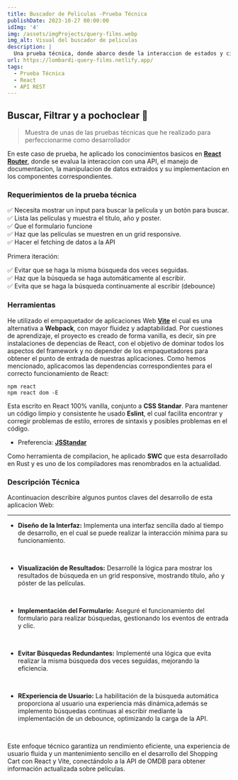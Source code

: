```yaml
---
title: Buscador de Peliculas -Prueba Técnica
publishDate: 2023-10-27 00:00:00
idImg: '4'
img: /assets/imgProjects/query-films.webp
img_alt: Visual del buscador de peliculas
description: |
  Una prueba técnica, donde abarco desde la interaccion de estados y ciclos de vida en React con la implementacion de una API externa.
url: https://lombardi-query-films.netlify.app/
tags:
  - Prueba Técnica
  - React
  - API REST
---
```


## Buscar, Filtrar y a pochoclear 🍿

> Muestra de unas de las pruebas técnicas que he realizado para perfeccionarme como desarrollador

En este caso de prueba, he aplicado los conocimientos basicos en <a href='https://reactrouter.com/en/main' target="_blank" rel="noopener noreferrer">**React Router**</a>, donde se evalua la interaccion con una API, el manejo de documentacion, la manipulacion de datos extraidos y su implementacion en los componentes correspondientes.

### Requerimientos de la prueba técnica

✅ Necesita mostrar un input para buscar la película y un botón para buscar.<br>
✅ Lista las películas y muestra el título, año y poster.<br>
✅ Que el formulario funcione<br>
✅ Haz que las películas se muestren en un grid responsive.<br>
✅ Hacer el fetching de datos a la API<br>

Primera iteración:

✅ Evitar que se haga la misma búsqueda dos veces seguidas.<br>
✅ Haz que la búsqueda se haga automáticamente al escribir.<br>
✅ Evita que se haga la búsqueda continuamente al escribir (debounce)<br>

### Herramientas

He utilizado el empaquetador de aplicaciones Web <a href='https://vitejs.dev/' target="_blank" rel="noopener noreferrer">**Vite**</a> el cual es una alternativa a <span style='color: var(--accent-regular)'>**Webpack**</span>, con mayor fluidez y adaptabilidad. Por cuestiones de aprendizaje, el proyecto es creado de forma vanilla, es decir, sin pre instalaciones de depencias de React, con el objetivo de dominar todos los aspectos del framework y no depender de los empaquetadores para obtener el punto de entrada de nuestras aplicaciones. Como hemos mencionado, aplicacomos las dependencias correspondientes para el correcto funcionamiento de React:

``` node
npm react
npm react dom -E
```

Esta escrito en React 100% vanilla, conjunto a <span style='color: var(--accent-regular)'>**CSS Standar**</span>. Para mantener un código limpio y consistente he usado <span style='color: var(--accent-regular)'>**Eslint**</span>, el cual facilita encontrar y corregir problemas de estilo, errores de sintaxis y posibles problemas en el código.

* Preferencia: <a href='https://standardjs.com/' target="_blank" rel="noopener noreferrer">**JSStandar**</a>

Como herramienta de compilacion, he aplicado **SWC** que esta desarrollado en Rust y es uno de los compiladores mas renombrados en la actualidad.

### Descripción Técnica

Acontinuacion describire algunos puntos claves del desarrollo de esta aplicacion Web:
***

* **Diseño de la Interfaz:**  Implementa una interfaz sencilla dado al tiempo de desarrollo, en el cual se puede realizar la interacción mínima para su funcionamiento.
<br>

* **Visualización de Resultados:** Desarrollé la lógica para mostrar los resultados de búsqueda en un grid responsive, mostrando título, año y póster de las películas.
<br>

* **Implementación del Formulario:** Aseguré el funcionamiento del formulario para realizar búsquedas, gestionando los eventos de entrada y clic.
<br>

* **Evitar Búsquedas Redundantes:** Implementé una lógica que evita realizar la misma búsqueda dos veces seguidas, mejorando la eficiencia.
<br>

* **RExperiencia de Usuario:** La habilitación de la búsqueda automática proporciona al usuario una experiencia más dinámica,además se implemento búsquedas continuas al escribir mediante la implementación de un debounce, optimizando la carga de la API.
<br>

Este enfoque técnico garantiza un rendimiento eficiente, una experiencia de usuario fluida y un mantenimiento sencillo en el desarrollo del Shopping Cart con React y Vite, conectándolo a la API de OMDB para obtener información actualizada sobre películas.
